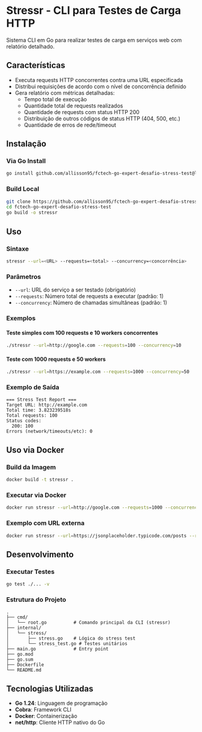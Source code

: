 # Stressr - CLI para Testes de Carga HTTP

Sistema CLI em Go para realizar testes de carga em serviços web com relatório detalhado.

## Características

- Executa requests HTTP concorrentes contra uma URL especificada
- Distribui requisições de acordo com o nível de concorrência definido
- Gera relatório com métricas detalhadas:
  - Tempo total de execução
  - Quantidade total de requests realizados
  - Quantidade de requests com status HTTP 200
  - Distribuição de outros códigos de status HTTP (404, 500, etc.)
  - Quantidade de erros de rede/timeout

## Instalação

### Via Go Install

```bash
go install github.com/allisson95/fctech-go-expert-desafio-stress-test@latest
```

### Build Local

```bash
git clone https://github.com/allisson95/fctech-go-expert-desafio-stress-test.git
cd fctech-go-expert-desafio-stress-test
go build -o stressr
```

## Uso

### Sintaxe

```bash
stressr --url=<URL> --requests=<total> --concurrency=<concorrência>
```

### Parâmetros

- `--url`: URL do serviço a ser testado (obrigatório)
- `--requests`: Número total de requests a executar (padrão: 1)
- `--concurrency`: Número de chamadas simultâneas (padrão: 1)

### Exemplos

#### Teste simples com 100 requests e 10 workers concorrentes

```bash
./stressr --url=http://google.com --requests=100 --concurrency=10
```

#### Teste com 1000 requests e 50 workers

```bash
./stressr --url=https://example.com --requests=1000 --concurrency=50
```

### Exemplo de Saída

```
=== Stress Test Report ===
Target URL: http://example.com
Total time: 3.823239518s
Total requests: 100
Status codes:
  200: 100
Errors (network/timeouts/etc): 0
```

## Uso via Docker

### Build da Imagem

```bash
docker build -t stressr .
```

### Executar via Docker

```bash
docker run stressr --url=http://google.com --requests=1000 --concurrency=10
```

### Exemplo com URL externa

```bash
docker run stressr --url=https://jsonplaceholder.typicode.com/posts --requests=500 --concurrency=25
```

## Desenvolvimento

### Executar Testes

```bash
go test ./... -v
```

### Estrutura do Projeto

```
.
├── cmd/
│   └── root.go          # Comando principal da CLI (stressr)
├── internal/
│   └── stress/
│       ├── stress.go    # Lógica do stress test
│       └── stress_test.go # Testes unitários
├── main.go              # Entry point
├── go.mod
├── go.sum
├── Dockerfile
└── README.md
```

## Tecnologias Utilizadas

- **Go 1.24**: Linguagem de programação
- **Cobra**: Framework CLI
- **Docker**: Containerização
- **net/http**: Cliente HTTP nativo do Go
